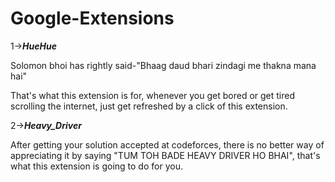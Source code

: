 # Google-Extensions

1->*****HueHue*****

Solomon bhoi has rightly said-"Bhaag daud bhari zindagi me thakna mana hai"

That's what this extension is for, whenever you get bored or get tired scrolling the internet, just get refreshed by a click of this extension.

2->*****Heavy_Driver*****

After getting your solution accepted at codeforces, there is no better way of appreciating it by saying "TUM TOH BADE HEAVY DRIVER HO BHAI", that's what this extension is going to do for you.
